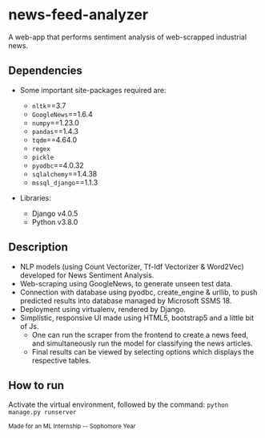 # news-feed-analyzer #
A web-app that performs sentiment analysis of web-scrapped industrial news.

## Dependencies ##

 - Some important site-packages required are:
    - ```nltk```==3.7
    - ```GoogleNews```==1.6.4
    - ```numpy```==1.23.0
    - ```pandas```==1.4.3
    - ```tqdm```==4.64.0
    - ```regex```
    - ```pickle```
    - ```pyodbc```==4.0.32
    - ```sqlalchemy```==1.4.38
    - ```mssql_django```==1.1.3
 
 - Libraries:
    - Django v4.0.5
    - Python v3.8.0

## Description ##
- NLP models (using Count Vectorizer, Tf-Idf Vectorizer & Word2Vec) developed for News Sentiment Analysis.
- Web-scraping using GoogleNews, to generate unseen test data.
- Connection with database using pyodbc, create_engine & urllib, to push predicted results into database managed by Microsoft SSMS 18.
- Deployment using virtualenv, rendered by Django.
- Simplistic, responsive UI made using HTML5, bootstrap5 and a little bit of Js.
    - One can run the scraper from the frontend to create a news feed, and simultaneously run the model for classifying the news articles.
    - Final results can be viewed by selecting options which displays the respective tables.

## How to run ##

Activate the virtual environment, followed by the command: ```python manage.py runserver```


<sub> Made for an ML Internship -- Sophomore Year </sub>
